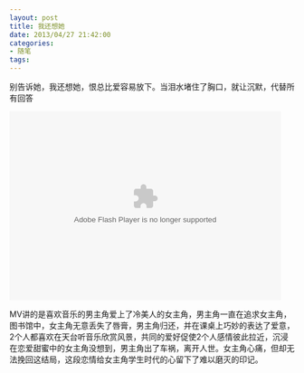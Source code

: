 ```yaml
---
layout: post
title: 我还想她
date: 2013/04/27 21:42:00
categories:
- 随笔
tags:
---
```


别告诉她，我还想她，恨总比爱容易放下。当泪水堵住了胸口，就让沉默，代替所有回答

<embed src="http://player.yinyuetai.com/video/player/8907/v_9620425.swf" quality="high" width="480" height="334" align="middle"  allowScriptAccess="sameDomain" allowfullscreen="true" type="application/x-shockwave-flash">

</embed>

MV讲的是喜欢音乐的男主角爱上了冷美人的女主角，男主角一直在追求女主角，图书馆中，女主角无意丢失了唇膏，男主角归还，并在课桌上巧妙的表达了爱意，2个人都喜欢在天台听音乐欣赏风景，共同的爱好促使2个人感情彼此拉近，沉浸在恋爱甜蜜中的女主角没想到，男主角出了车祸，离开人世。女主角心痛，但却无法挽回这结局，这段恋情给女主角学生时代的心留下了难以磨灭的印记。
